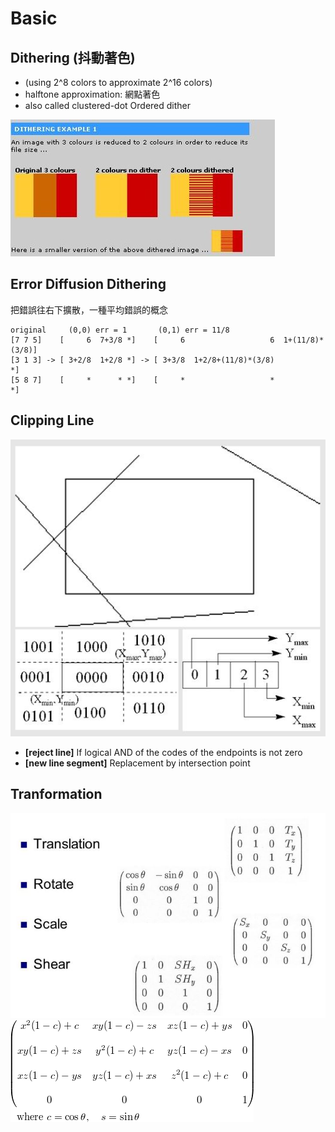 # Basic

## Dithering (抖動著色)

- (using 2^8 colors to approximate 2^16 colors)
- halftone approximation: 網點著色
- also called clustered-dot Ordered dither

![](./img/1.jpg)

## Error Diffusion Dithering

把錯誤往右下擴散，一種平均錯誤的概念

```
original     (0,0) err = 1       (0,1) err = 11/8
[7 7 5]    [     6  7+3/8 *]    [     6                   6  1+(11/8)*(3/8)]
[3 1 3] -> [ 3+2/8  1+2/8 *] -> [ 3+3/8  1+2/8+(11/8)*(3/8)               *]
[5 8 7]    [     *      * *]    [     *                   *               *]
```

## Clipping Line

![](./img/2.jpg)

- **[reject line]** If logical AND of the codes of the endpoints is not zero
- **[new line segment]** Replacement by intersection point

## Tranformation

![](./img/13.jpg)
![](./img/14.jpg)